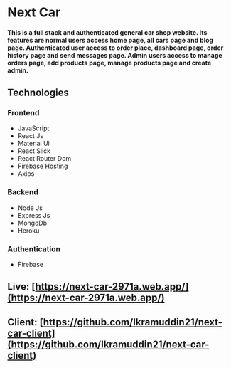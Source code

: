 # Next Car

#### This is a full stack and authenticated general car shop website. Its features are normal users access home page, all cars page and blog page. Authenticated user access to order place, dashboard page, order history page and send messages page. Admin users access to manage orders page, add products page, manage products page and create admin.

## Technologies

### Frontend
- JavaScript
- React Js
- Material Ui
- React Slick
- React Router Dom
- Firebase Hosting
- Axios
### Backend
- Node Js
- Express Js
- MongoDb
- Heroku
### Authentication
- Firebase

## Live: [https://next-car-2971a.web.app/](https://next-car-2971a.web.app/)
## Client: [https://github.com/Ikramuddin21/next-car-client](https://github.com/Ikramuddin21/next-car-client)
